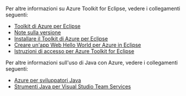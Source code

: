 Per altre informazioni su Azure Toolkit for Eclipse, vedere i collegamenti seguenti: 

* [Toolkit di Azure per Eclipse](../eclipse/azure-toolkit-for-eclipse.md) 
* [Note sulla versione](https://github.com/Microsoft/azure-tools-for-java/releases) 
* [Installare il Toolkit di Azure per Eclipse](../eclipse/azure-toolkit-for-eclipse-installation.md) 
* [Creare un'app Web Hello World per Azure in Eclipse](../eclipse/azure-toolkit-for-eclipse-create-hello-world-web-app.md) 
* [Istruzioni di accesso per Azure Toolkit for Eclipse](../eclipse/azure-toolkit-for-eclipse-sign-in-instructions.md) 

Per altre informazioni sull'uso di Java con Azure, vedere i collegamenti seguenti: 

* [Azure per sviluppatori Java](https://docs.microsoft.com/java/azure/) 
* [Strumenti Java per Visual Studio Team Services](https://java.visualstudio.com/) 
<!-- TODO: Add URLs for Java in VSCode here --> 
